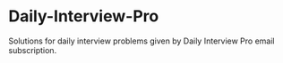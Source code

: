 # Daily-Interview-Pro
Solutions for daily interview problems given by Daily Interview Pro email subscription.
